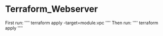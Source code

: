 # Terraform_Webserver

First run:
''''
terraform apply -target=module.vpc
''''
Then run:
''''
terraform apply
''''